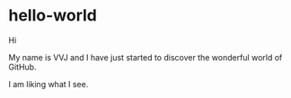# hello-world

Hi 

My name is VVJ and I have just started to discover the wonderful world of GitHub.

I am liking what I see.
